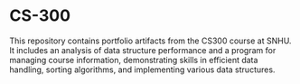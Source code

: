 # CS-300
This repository contains portfolio artifacts from the CS300 course at SNHU. It includes an analysis of data structure performance and a program for managing course information, demonstrating skills in efficient data handling, sorting algorithms, and implementing various data structures.
